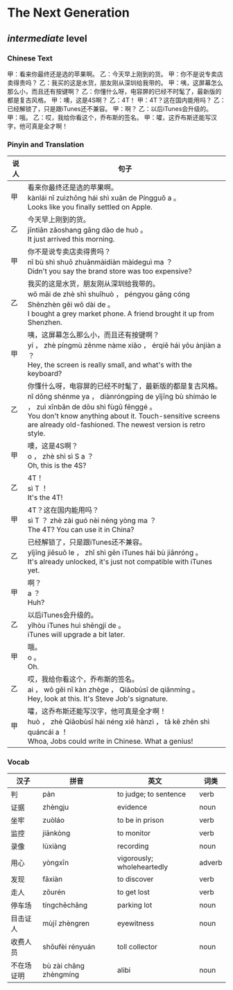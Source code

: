 # The Next Generation
## *intermediate* level

### Chinese Text
甲：看来你最终还是选的苹果啊。
乙：今天早上刚到的货。
甲：你不是说专卖店卖得贵吗？
乙：我买的这是水货，朋友刚从深圳给我带的。
甲：咦，这屏幕怎么那么小，而且还有按键啊？
乙：你懂什么呀，电容屏的已经不时髦了，最新版的都是复古风格。
甲：噢，这是4S啊？
乙：4T！
甲：4T？这在国内能用吗？
乙：已经解锁了，只是跟iTunes还不兼容。
甲：啊？
乙：以后iTunes会升级的。
甲：哦。
乙：哎，我给你看这个，乔布斯的签名。
甲：嚯，这乔布斯还能写汉字，他可真是全才啊！

### Pinyin and Translation
|说人|句子|
|----|----|
|甲|看来你最终还是选的苹果啊。<br />kànlái nǐ zuìzhōng hái shì xuǎn de Píngguǒ a 。<br />Looks like you finally settled on Apple.|
|乙|今天早上刚到的货。<br />jīntiān zǎoshang gāng dào de huò 。<br />It just arrived this morning.|
|甲|你不是说专卖店卖得贵吗？<br />nǐ bù shì shuō zhuānmàidiàn màideguì ma ？<br />Didn't you say the brand store was too expensive?|
|乙|我买的这是水货，朋友刚从深圳给我带的。<br />wǒ mǎi de zhè shì shuǐhuò ， péngyou gāng cóng Shēnzhèn gěi wǒ dài de 。<br />I bought a grey market phone. A friend brought it up from Shenzhen.|
|甲|咦，这屏幕怎么那么小，而且还有按键啊？<br />yí ， zhè píngmù zěnme nàme xiǎo ， érqiě hái yǒu ànjiàn a ？<br />Hey, the screen is really small, and what's with the keyboard?|
|乙|你懂什么呀，电容屏的已经不时髦了，最新版的都是复古风格。<br />nǐ dǒng shénme ya ， diànróngpíng de yǐjīng bù shímáo le ， zuì  xīnbǎn de dōu shì fùgǔ fēnggé 。<br />You don't know anything about it. Touch-sensitive screens are already old-fashioned. The newest version is retro style.|
|甲|噢，这是4S啊？<br />o ， zhè shì sì S a ？<br />Oh, this is the 4S?|
|乙|4T！<br />sì T ！<br />It's the 4T!|
|甲|4T？这在国内能用吗？<br />sì T ？ zhè zài guó nèi néng yòng ma ？<br />The 4T? You can use it in China?|
|乙|已经解锁了，只是跟iTunes还不兼容。<br />yǐjīng jiěsuǒ le ， zhǐ shì gēn iTunes hái bù jiānróng 。<br />It's already unlocked, it's just not compatible with iTunes yet.|
|甲|啊？<br />a ？<br />Huh?|
|乙|以后iTunes会升级的。<br />yǐhòu iTunes huì shēngjí de 。<br />iTunes will upgrade a bit later.|
|甲|哦。<br />o 。<br />Oh.|
|乙|哎，我给你看这个，乔布斯的签名。<br />ai ， wǒ gěi nǐ kàn zhège ， Qiāobùsī de qiānmíng 。<br />Hey, look at this. It's Steve Job's signature.|
|甲|嚯，这乔布斯还能写汉字，他可真是全才啊！<br />huò ， zhè Qiāobùsī hái néng xiě hànzì ， tā kě zhēn shì quáncái a ！<br />Whoa, Jobs could write in Chinese. What a genius!|
### Vocab
|汉子|拼音|英文|词类|
|----|----|----|----|
|判|pàn|to judge; to sentence|verb|
|证据|zhèngju|evidence|noun|
|坐牢|zuòláo|to be in prison|verb|
|监控|jiānkòng|to monitor|verb|
|录像|lùxiàng|recording|noun|
|用心|yòngxīn|vigorously; wholeheartedly|adverb|
|发现|fāxiàn|to discover|verb|
|走人|zǒurén|to get lost|verb|
|停车场|tíngchēchǎng|parking lot|noun|
|目击证人|mùjī zhèngren|eyewitness|noun|
|收费人员|shōufèi rényuán|toll collector|noun|
|不在场证明|bù zài chǎng zhèngmíng|alibi|noun|
